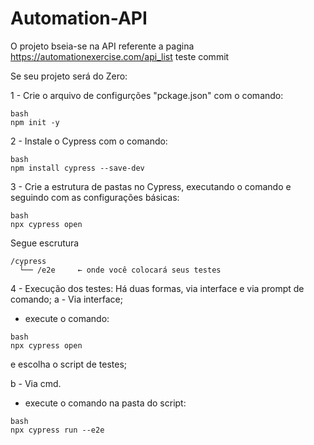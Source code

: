 # Automation-API
O projeto bseia-se na API referente a pagina https://automationexercise.com/api_list
teste commit

Se seu projeto será do Zero:

1 - Crie o arquivo de configurções "pckage.json" com o comando:
```
bash
npm init -y
```

2 - Instale o Cypress com o comando:
```
bash
npm install cypress --save-dev
```
3 - Crie a estrutura de pastas no Cypress, executando o comando e seguindo com as configurações básicas:
```
bash
npx cypress open
```
Segue escrutura
```
/cypress
  └── /e2e     ← onde você colocará seus testes
```

4 - Execução dos testes:
Há duas formas, via interface e via prompt de comando;
a - Via interface;
- execute o comando:
```
bash
npx cypress open
``` 
e escolha o script de testes;

b - Via cmd.
- execute o comando na pasta do script:
```
bash
npx cypress run --e2e
```
